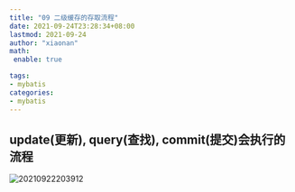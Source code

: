 ```yaml
---
title: "09 二级缓存的存取流程"
date: 2021-09-24T23:28:34+08:00
lastmod: 2021-09-24
author: "xiaonan"
math:
 enable: true

tags:
- mybatis
categories:
- mybatis
---
```


## update(更新), query(查找), commit(提交)会执行的流程


![20210922203912](https://img.fengqigang.cn//img/20210922203912.png)


